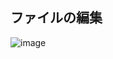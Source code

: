 ## ファイルの編集

![image](https://user-images.githubusercontent.com/1501327/162949746-3ac544a2-ddd2-47ab-97e8-97e0a3da2c56.png)
